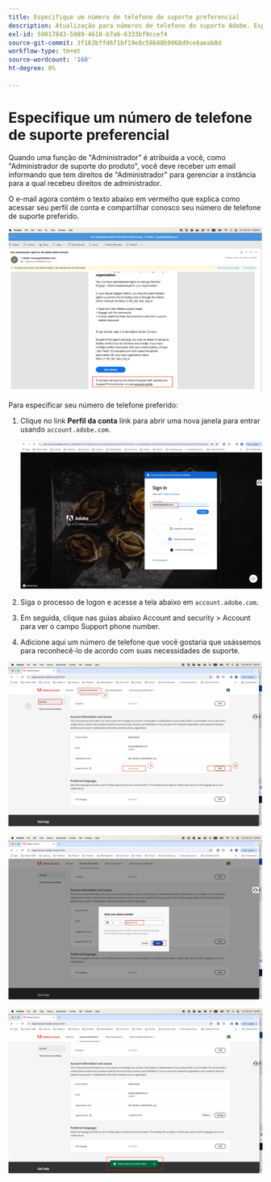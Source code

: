 ```yaml
---
title: Especifique um número de telefone de suporte preferencial
description: Atualização para números de telefone do suporte Adobe. Especifique seu número de telefone de suporte preferido.
exl-id: 59017843-5989-4618-b7a6-6333bf9ccef4
source-git-commit: 3f163bffd6f1bf19e8c58688b9068d9ce6aeab0d
workflow-type: tm+mt
source-wordcount: '168'
ht-degree: 0%

---
```


# Especifique um número de telefone de suporte preferencial

Quando uma função de &quot;Administrador&quot; é atribuída a você, como &quot;Administrador de suporte do produto&quot;, você deve receber um email informando que tem direitos de &quot;Administrador&quot; para gerenciar a instância para a qual recebeu direitos de administrador.

O e-mail agora contém o texto abaixo em vermelho que explica como acessar seu perfil de conta e compartilhar conosco seu número de telefone de suporte preferido.

![número de suporte preferencial](assets/admin-console-1.png)

Para especificar seu número de telefone preferido:

1. Clique no link **Perfil da conta** link para abrir uma nova janela para entrar usando `account.adobe.com`.

   ![fazer logon](assets/sign-in.png)

1. Siga o processo de logon e acesse a tela abaixo em `account.adobe.com`.
1. Em seguida, clique nas guias abaixo Account and security > Account para ver o campo Support phone number.
1. Adicione aqui um número de telefone que você gostaria que usássemos para reconhecê-lo de acordo com suas necessidades de suporte.

![especificar detalhes](assets/account-info.png)

![adicionar número de telefone](assets/enter-phone-number.png)

![resultados](assets/result.png)
